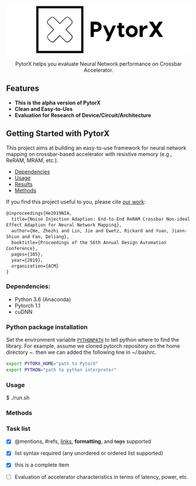 <!-- ---
markdown:
  image_dir: /assets
  path: README.md
  ignore_from_front_matter: true
  absolute_image_path: false #是否使用绝对（相对于项目文件夹）图片路径
--- -->

<p align="center">
  <img src="./imgs/pytorx_logo3.jpeg" alt="PytorX: s" width="850">
  <br>
  <!-- <a href="https://travis-ci.org/lord/slate"><img src="https://travis-ci.org/lord/slate.svg?branch=master" alt="Build Status"></a> -->
</p>

<p align="center">PytorX helps you evaluate Neural Network performance on Crossbar Accelerator.</p>

Features
--------------------------------------------------------------------------------

* **This is the alpha version of PytorX**
* **Clean and Easy-to-Ues** <!-- — Built on pytorch and GPU enabled -->
* **Evaluation for Research of Device/Circuit/Architecture** 

<!-- * **Monitor integrated** — The functions -->

Getting Started with PytorX
------------------------------

This project aims at building an easy-to-use framework for neural network mapping on crossbar-based accelerator with resistive memory (e.g., ReRAM, MRAM, etc.).


- [Dependencies](#Dependencies)
- [Usage](#Usage)
- [Results](#Results)
- [Methods](#Methods)


If you find this project useful to you, please cite [our work](https://arxiv.org/abs/1807.07948):
```
@inproceedings{He2019NIA,
  title={Noise Injection Adaption: End-to-End ReRAM Crossbar Non-ideal Effect Adaption for Neural Network Mapping},
  author={He, Zhezhi and Lin, Jie and Ewetz, Rickard and Yuan, Jiann-Shiun and Fan, Deliang},
  booktitle={Proceedings of the 56th Annual Design Automation Conference},
  pages={105},
  year={2019},
  organization={ACM}
}
```
### Dependencies:

* Python 3.6 (Anaconda)
* Pytorch 1.1 
* cuDNN 

### Python package installation

Set the environment variable [`PYTHONPATH`](https://docs.python.org/3/using/cmdline.html#envvar-PYTHONPATH) to tell python where to find the library. For example, assume we cloned pytorch repository on the home directory ~. then we can added the following line in ~/.bashrc. 

```bash {.line-numbers}
export PYTORX_HOME="path to PytorX"
export PYTHON="path to python interpreter"
```
<!-- 
```bash {.line-numbers}
python main.py --
``` -->

### Usage

$ ./run.sh

### Methods

### Task list
- [x] @mentions, #refs, [links](), **formatting**, and <del>tags</del> supported
- [x] list syntax required (any unordered or ordered list supported)
- [x] this is a complete item
- [ ] Evaluation of accelerator characteristics in terms of latency, power, etc.

